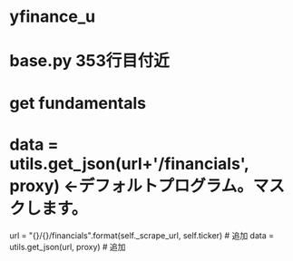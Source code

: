 # yfinance_u

# base.py 353行目付近
# get fundamentals
# data = utils.get_json(url+'/financials', proxy)    ←デフォルトプログラム。マスクします。
url = "{}/{}/financials".format(self._scrape_url, self.ticker)   # 追加
data = utils.get_json(url, proxy)                                # 追加
